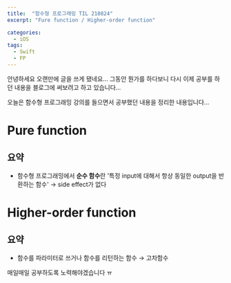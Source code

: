```yaml
---
title:  "함수형 프로그래밍 TIL 210824"
excerpt: "Fure function / Higher-order function"

categories: 
  - iOS
tags:
  - Swift
  - FP
---
```


안녕하세요 오랜만에 글을 쓰게 됐네요...
그동안 뭔가를 하다보니 다시 이제 공부를 하던 내용을 블로그에 써보려고 하고 있습니다...

오늘은 함수형 프로그래밍 강의를 들으면서 공부했던 내용을 정리한 내용입니다...

# Pure function
## 요약

- 함수형 프로그래밍에서 
**순수 함수**란 '특정 input에 대해서 항상 동일한 output을 반환하는 함수'
→ side effect가 없다

# Higher-order function
## 요약

- 함수를 파라미터로 쓰거나 함수를 리턴하는 함수 → 고차함수

매일매일 공부하도록 노력해야겠습니다 ㅠ